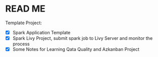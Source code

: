 # READ ME

Template Project:

- [X] Spark Application Template
- [X] Spark Livy Project, submit spark job to Livy Server and monitor the process
- [X] Some Notes for Learning Qata Quality and Azkanban Project
